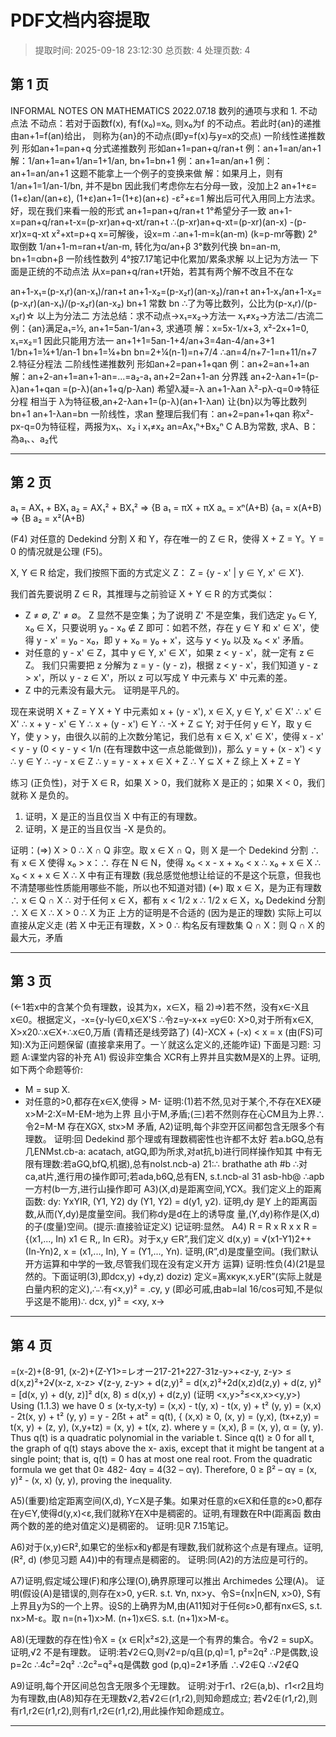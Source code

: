 # PDF文档内容提取
> 提取时间: 2025-09-18 23:12:30
> 总页数: 4
> 处理页数: 4

## 第 1 页

INFORMAL NOTES ON
MATHEMATICS
2022.07.18
数列的通项与求和 1. 不动点法
不动点：若对于函数f(x), 有f(x₀)=x₀, 则x₀为f
的不动点。若此时{an}的递推由an+1=f(an)给出，
则称为{an}的不动点(即y=f(x)与y=x的交点)
一阶线性递推数列 形如an+1=pan+q
分式递推数列 形如an+1=pan+q/ran+t
例：an+1=an/an+1
解：1/an+1=an+1/an=1+1/an, bn+1=bn+1
例：an+1=an/an+1
例：an+1=an/an+1
这题不能拿上一个例子的变换来做
解：如果月上，则有1/an+1=1/an-1/bn, 并不是bn
因此我们考虑你左右分母一致，没加上2
an+1+ε=(1+ε)an/(an+ε), (1+ε)an+1=(1+ε)(an+ε)
-ε²+ε=1 解出后可代入用同上方法求。
好，现在我们来看一般的形式
an+1=pan+q/ran+t
1°希望分子一致
an+1-x=pan+q/ran+t-x=(p-xr)an+q-xt/ran+t
∴(p-xr)an+q-xt=(p-xr)(an-x)
-(p-xr)x=q-xt
x²+xt=p+q
x=可解後，设x=m
∴an+1-m=k(an-m) (k=p-mr等數)
2°取倒数
1/an+1-m=ran+t/an-m, 转化为α/an+β
3°数列代换
bn=an-m, bn+1=αbn+β
一阶线性数列
4°按7.17笔记中化累加/累条求解
以上记为方法一
下面是正统的不动点法
从x=pan+q/ran+t开始，若其有两个解不改且不在な

an+1-x₁=(p-x₁r)(an-x₁)/ran+t
an+1-x₂=(p-x₂r)(an-x₂)/ran+t
an+1-x₁/an+1-x₂=(p-x₁r)(an-x₁)/(p-x₂r)(an-x₂)
bn+1 常数 bn
∴了为等比数列，公比为(p-x₁r)/(p-x₂r)☆
以上为分法二
方法总结：求不动点→x₁=x₂→方法一
x₁≠x₂→方法二/古流二
例：{an}满足a₁=½, an+1=5an-1/an+3, 求通项
解：x=5x-1/x+3, x²-2x+1=0, x₁=x₂=1
因此只能用方法一
an+1+1=5an-1+4/an+3=4an-4/an+3+1
1/bn+1=¼+1/an-1
bn+1=¼+bn
bn=2+¼(n-1)=n+7/4
∴an=4/n+7-1=n+11/n+7
2.特征分程法
二阶线性递推数列 形如an+2=pan+1+qan
例：an+2=an+1+an
解：an+2-an+1=an+1-an=...=a₂-a₁
an+2=2an+1-an
分界践
an+2-λan+1=(p-λ)an+1+qan
=(p-λ)(an+1+q/p-λan)
希望λ凝=-λ
an+1-λan
λ²-pλ-q=0⇒特征分程
相当于
λ为特征极,an+2-λan+1=(p-λ)(an+1-λan)
让{bn}以为等比数列
bn+1
an+1-λan=bn 一阶线性，求an
整理后我们有：an+2=pan+1+qan
称x²-px-q=0为特征程，两报为x₁、x₂
i x₁≠x₂
an=Ax₁ⁿ+Bx₂ⁿ C A.B为常数,
求A、B：為a₁、、a₂代

---

## 第 2 页

a₁ = AX₁ + BX₁
a₂ = AX₁² + BX₁²
⇒ {B
a₁ = πX + πX
aₙ = xⁿ(A+B)
{a₁ = x(A+B) ⇒ {B
a₂ = x²(A+B)

(F4) 对任意的 Dedekind 分割 X 和 Y，存在唯一的 Z ∈ R，使得 X + Z = Y。Y = 0 的情况就是公理 (F5)。

X, Y ∈ R 给定，我们按照下面的方式定义 Z：
Z = {y - x' | y ∈ Y, x' ∈ X'}.

我们首先要说明 Z ∈ R，其推理与之前验证 X + Y ∈ R 的方式类似：
- Z ≠ ∅, Z' ≠ ∅。
Z 显然不是空集；为了说明 Z' 不是空集，我们选定 y₀ ∈ Y, x₀ ∈ X，只要说明 y₀ - x₀ ∉ Z 即可：如若不然，存在 y ∈ Y 和 x' ∈ X'，使得 y - x' = y₀ - x₀，即 y + x₀ = y₀ + x'，这与 y < y₀ 以及 x₀ < x' 矛盾。
- 对任意的 y - x' ∈ Z，其中 y ∈ Y, x' ∈ X'，如果 z < y - x'，就一定有 z ∈ Z。
我们只需要把 z 分解为 z = y - (y - z)，根据 z < y - x'，我们知道 y - z > x'，所以 y - z ∈ X'，所以 z 可以写成 Y 中元素与 X' 中元素的差。
- Z 中的元素没有最大元。
证明是平凡的。

现在来说明 X + Z = Y
X + Y 中元素如 x + (y - x'), x ∈ X, y ∈ Y, x' ∈ X' ∴ x' ∈ X' ∴ x + y - x' ∈ Y
∴ x + (y - x') ∈ Y ∴ -X + Z ⊆ Y; 对于任何 y ∈ Y，取 y ∈ Y，使 y > y，由很久以前的上次数分笔记，我们总有 x ∈ X, x' ∈ X'，使得 x - x' < y - y (0 < y - y < 1/n (在有理数中这一点总能做到))，那么 y = y + (x - x') < y ∴ y ∈ Y ∴ -y - x ∈ Z ∴ y = y - x + x ∈ X + Z ∴ Y ⊆ X + Z
综上 X + Z = Y

练习 (正负性)，对于 X ∈ R，如果 X > 0，我们就称 X 是正的；如果 X < 0，我们就称 X 是负的。
1) 证明，X 是正的当且仅当 X 中有正的有理数。
2) 证明，X 是正的当且仅当 -X 是负的。

证明：(⇒) X > 0 ∴ X ∩ Q 非空。取 x ∈ X ∩ Q，则 X 是一个 Dedekind 分割 ∴ 有 x ∈ X 使得 x₀ > x：∴ 存在 N ∈ N，使得 x₀ < x - x + x₀ < x ∴ x₀ + x ∈ X ∴ x₀ < x + x ∈ X ∴ X 中有正有理数
(我总感觉他想让给证的不是这个玩意，但我也不清楚哪些性质能用哪些不能，所以也不知道对错)
(⇐) 取 x ∈ X，是为正有理数 ∴ x ∈ Q ∩ X ∴ 对于任何 x ∈ X，都有 x < 1/2 x ∴ 1/2 x ∈ X，x₀ Dedekind 分割 ∴ X ∈ X ∴ X > 0 ∴ X 为正
上方的证明是不合适的 (因为是正的理数)
实际上可以直接从定义走 (若 X 中无正有理数，X > 0 ∴ 构名反有理数集 Q ∩ X：则 Q ∩ X 的最大元，矛盾

---

## 第 3 页

(←1若x中的含某个负有理数，设其为x，x∈X，稲
2)⇒)若不然，没有x∈-X且x∈0。根据定义，-x={y-ly∈0,x∈X'S ∴令z=y-x+x
=y∈0: X>0,对于所有x∈X, X>x20∴x∈X+∴x∈0,万盾
(青精还是线旁路了)
(4)-XCX + (-x) < x = x (由(FS)可知):X为正问题保留
(直接拿来用了。一丫就这么定义的,还能咋证)
下面是习题:
习题 A:课堂内容的补充
A1) 假设非空集合 XCR有上界并且实数M是X的上界。证明,如下两个命题等价:
- M = sup X.
- 对任意的>0,都存在x∈X,使得 > M-
证明:(1)若不然,见对于某个,不存在XEX硬x>M-2:X=M-EM-地为上界
且小于M,矛盾;(三)若不然则存在心CM且为上界∴令2=M-M 存在XGX, stx>M
矛盾,
A2)证明,每个非空开区间都包含无限多个有理数。
证明:回 Dedekind 那个理或有理数稠密性也许都不太好
若a.bGQ,总有几ENMst.cb-a: acatach, atGQ,即为所求,对at抗,b)进行同样操作知其
中有无限有理数:若aGQ,bfQ,机据),总有nolst.ncb-a) 21:∴ brathathe ath #b
∴对ca,at片,進行用の操作即可;若ada,b6Q,总有EN, s.t.ncb-al 31 asb-hb@
∴apb一方村(b一方,进行山操作即可
A3)(X,d)是距离空间,YCX。我们定义上的距离函数:
dy: YxYIR, (Y1, Y2) dy (Y1, Y2) = d(y1, y2).
证明,dy 是Y 上的距离函数,从而(Y,dy)是度量空间。我们称dy是d在上的诱导度
量,(Y,dy)称作是(X,d)的子(度量)空间。(提示:直接验证定义)
记证明:显然。
A4) R = R x R x x R = {(x1,..., In) x1 ∈ R,, In ∈R}。对于x,y ∈R”,我们定义
d(x,y) = √(x1-Y1)2++ (In-Yn)2, x = (x1,..., In), Y = (Y1,..., Yn).
证明,(R”,d)是度量空间。(我们默认开方运算和中学的一致,尽管我们现在没有定义开方
运算)
证明:性负(4)(21是显然的。下面证明(3),即dcx,y) +dy,z) doziz)
定义<xoy>=离хкук,x.yER”(实际上就是白量内积的定义),∴∴有<x,y)² = <x>.су, у
(即必可戚,由ab=lal 16/cos可知,不是似乎这是不能用)∴ dcx, y)² = <xy, x->

---

## 第 4 页

=(x-2)+(8-91, (x-2)+(Z-Y1>=レオー217-21+227-31z-y>+<z-y, z-y>
≤ d(x,z)²+2√(x-z, x-z> √(z-y, z-y> + d(z,y)² = d(x,z)²+2d(x,z)d(z,y) + d(z, y)²
= [d(x, y) + d(y, z)]²
d(x, 8) ≤ d(x,y) + d(z,y)
(证明 <x,y>²≤<x,x><y,y>)
Using (1.1.3) we have
0 ≤ (x-ty,x-ty)
= (x,x) - t(y, x) - t(x, y) + t² (y, y)
= (x,x) - 2t(x, y) + t² (y, y)
= y - 2ẞt + at² = q(t),
{
(x,x) ≥ 0,
(x, y) = (y,x),
(tx+z,y) = t(x, y) + (z, y),
(x,y+tz) = (x, y) + t(x, z).
where y = (x,x), β = (x, y), α = (y, y). Thus q(t) is a quadratic polynomial
in the variable t. Since q(t) ≥ 0 for all t, the graph of q(t) stays above the x-
axis, except that it might be tangent at a single point; that is, q(t) = 0 has at
most one real root. From the quadratic formula we get that 0≥ 482- 4αγ =
4(32 – αγ). Therefore,
0 ≥ β² – αγ = (x, y)² - (x, x) (y, y),
proving the inequality.

A5)(重要)给定距离空间(X,d), Y⊂X是子集。如果对任意的x∈X和任意的ɛ>0,都存
在y∈Y,使得d(y,x)<ɛ,我们就称Y在X中是稠密的。证明,有理数在R中(距离函
数由两个数的差的绝对值定义)是稠密的。
证明:见R 7.15笔记。

A6)对于(x,y)∈R²,如果它的坐标x和y都是有理数,我们就称这个点是有理点。证明,(R², d)
(参见习题 A4))中的有理点是稠密的。
证明:同(A2)的方法应是可行的。

A7)证明,假定域公理(F)和序公理(O),确界原理可以推出 Archimedes 公理(A)。
证明(假设(A)是错误的,则存在x>0, y∈R. s.t. ∀n, nx>y、令S={nx|n∈N, x>0},
S有上界且y为S的一个上界。设S的上确界为M,由(A11知对于任何ɛ>0,都有nx∈S, s.t. nx>M-ɛ。取
n=(n+1)x>M. (n+1)x∈S. s.t. (n+1)x>M-ɛ。

A8)(无理数的存在性)令X = {x ∈R|x²≤2},这是一个有界的集合。令√2 = supX。证明,√2
不是有理数。
证明:若√2∈Q,则√2=p/q且(p,q)=1, p²=2q² ∴P是偶数,设p=2c ∴4c²=2q²
∴2c²=q²+q是偶数 god (p,q)=2≠1矛盾 ∴√2∉Q ∴√2∉Q

A9)证明,每个开区间总包含无限多个无理数。
证明:对于r1、r2∈(a,b)、r1<r2且均为有理数,由(A8)知存在无理数√2,若√2∈(r1,r2),则知命题成立;
若√2∉(r1,r2),则有r1,r2∈(r1,r2),则有r1,r2∈(r1,r2),用此操作知命题成立。

---

